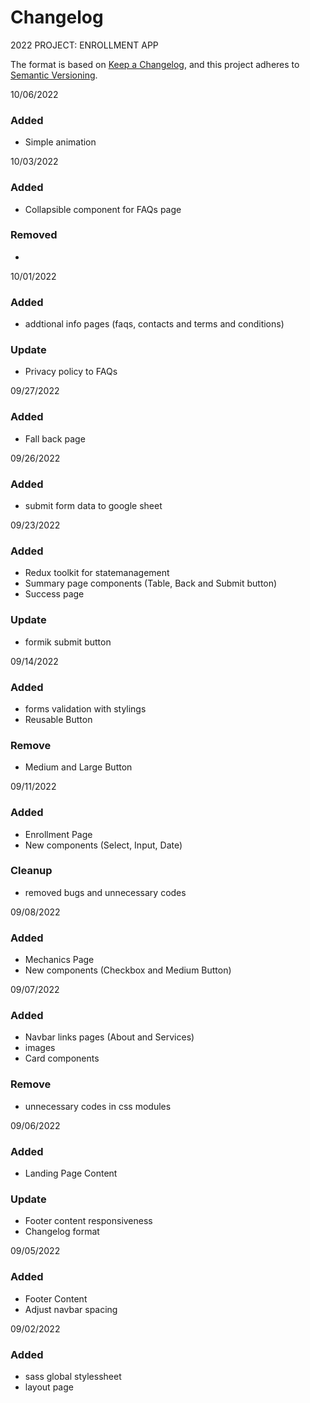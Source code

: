 # Changelog

2022 PROJECT: ENROLLMENT APP

The format is based on [Keep a Changelog](https://keepachangelog.com/en/1.0.0/),
and this project adheres to [Semantic Versioning](https://semver.org/spec/v2.0.0.html).



10/06/2022
### Added
- Simple animation

10/03/2022
### Added
- Collapsible component for FAQs page

### Removed
-

10/01/2022
### Added
- addtional info pages (faqs, contacts and terms and conditions)

### Update
- Privacy policy to FAQs

09/27/2022
### Added
- Fall back page

09/26/2022
### Added
- submit form data to google sheet

09/23/2022
### Added
- Redux toolkit for statemanagement
- Summary page components (Table, Back and Submit button)
- Success page

### Update
-  formik submit button


09/14/2022
### Added
- forms validation with stylings
- Reusable Button

### Remove
- Medium and Large Button

09/11/2022
### Added
- Enrollment Page
- New components (Select, Input, Date)

### Cleanup
- removed bugs and unnecessary codes

09/08/2022
### Added
- Mechanics Page
- New components (Checkbox and Medium Button)

09/07/2022
### Added
- Navbar links pages (About and Services)
- images
- Card components

### Remove
- unnecessary codes in css modules

09/06/2022
### Added 
- Landing Page Content

### Update 
- Footer content responsiveness
- Changelog format

09/05/2022
### Added 
- Footer Content
- Adjust navbar spacing

09/02/2022
### Added 
- sass global stylessheet
- layout page



